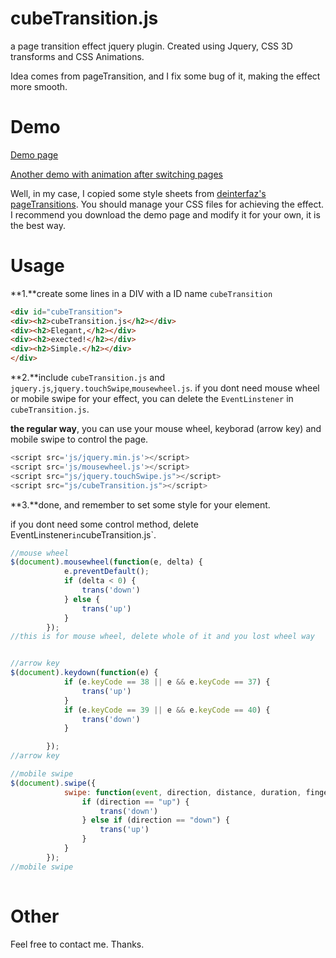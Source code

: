 # cubeTransition.js

a page transition effect jquery plugin. Created using Jquery, CSS 3D transforms and CSS Animations.

Idea comes from pageTransition, and I fix some bug of it, making the effect more smooth.



# Demo

[Demo page](https://html50.github.io/cubeTransition.js/)

[Another demo with animation after switching pages](https://html50.github.io/cubeTransition.js/index-dynamic.html)

Well, in my case, I copied some style sheets from [deinterfaz's pageTransitions](http://labs.deinterfaz.com/PageTransitions/transitions/bounce/). You should manage your CSS files for achieving the effect. I recommend you download the demo page and modify it for your own, it is the best way.



# Usage

**1.**create some lines in a DIV with a ID name `cubeTransition`

```html
<div id="cubeTransition">
<div><h2>cubeTransition.js</h2></div>
<div><h2>Elegant,</h2></div>
<div><h2>exected!</h2></div>
<div><h2>Simple.</h2></div>
</div>
```

**2.**include `cubeTransition.js` and `jquery.js`,`jquery.touchSwipe`,`mousewheel.js`. if you dont need mouse wheel or mobile swipe for your effect, you can delete the `EventLinstener` in `cubeTransition.js`.



**the regular way**, you can use your mouse wheel, keyborad (arrow key) and mobile swipe to control the page.

```javascript
<script src='js/jquery.min.js'></script>
<script src='js/mousewheel.js'></script>
<script src="js/jquery.touchSwipe.js"></script>
<script src="js/cubeTransition.js"></script>
```

**3.**done, and remember to set some style for your element.



if you dont need some control method, delete  EventLinstener` in `cubeTransition.js`.

```javascript
//mouse wheel
$(document).mousewheel(function(e, delta) {
			e.preventDefault();
			if (delta < 0) {
				trans('down')
			} else {
				trans('up')
			}
		});
//this is for mouse wheel, delete whole of it and you lost wheel way


//arrow key
$(document).keydown(function(e) {
			if (e.keyCode == 38 || e && e.keyCode == 37) {
				trans('up')
			}
			if (e.keyCode == 39 || e && e.keyCode == 40) {
				trans('down')
			}

		});
//arrow key

//mobile swipe
$(document).swipe({
			swipe: function(event, direction, distance, duration, fingerCount) {
				if (direction == "up") {
					trans('down')
				} else if (direction == "down") {
					trans('up')
				}
			}
		});
//mobile swipe
		
```



# Other

Feel free to contact me. Thanks.
